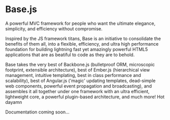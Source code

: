 # Base.js

A powerful MVC framework for people who want the ultimate elegance, simplicity, and efficiency without compromise.

Inspired by the JS framework titans, Base is an initiative to consolidate the benefits of them all,
into a flexible, efficiency, and ultra high performance foundation for building
lightning fast yet amazingly powerful HTML5 applications that are as beatiful to code as they are to behold.

Base takes the very best of Backbone.js (bulletproof ORM, microscopic footprint, extensible architecture), best of
Ember.js (hierarchical view management, intuitive templating, best in class performance and scalability), best of
Angular.js ('magic' updating templates, dead-simple web components, powerful event propagation and broadcasting),
and assembles it all together under one framework with an ultra efficient, lightweight core, a powerful plugin-based architecture,
and much more! Hot dayamn

Documentation coming soon...